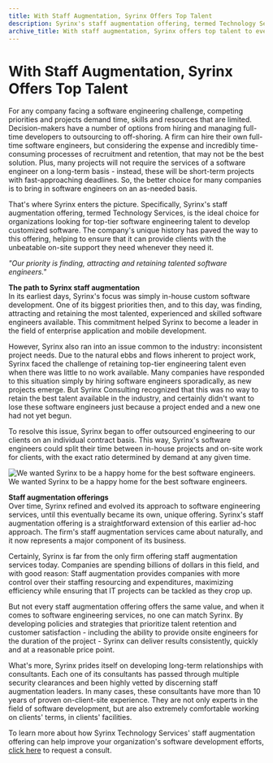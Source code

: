 ```yaml
---
title: With Staff Augmentation, Syrinx Offers Top Talent
description: Syrinx's staff augmentation offering, termed Technology Services, is the choice for organizations looking for top software engineering talent.
archive_title: With staff augmentation, Syrinx offers top talent to every client
---
```


# With Staff Augmentation, Syrinx Offers Top Talent

For any company facing a software engineering challenge, competing priorities and projects demand time, skills and resources that are limited. Decision-makers have a number of options from hiring and managing full-time developers to outsourcing to off-shoring. A firm can hire their own full-time software engineers, but considering the expense and incredibly time-consuming processes of recruitment and retention, that may not be the best solution. Plus, many projects will not require the services of a software engineer on a long-term basis - instead, these will be short-term projects with fast-approaching deadlines. So, the better choice for many companies is to bring in software engineers on an as-needed basis. 

That's where Syrinx enters the picture. Specifically, Syrinx's staff augmentation offering, termed Technology Services, is the ideal choice for organizations looking for top-tier software engineering talent to develop customized software. The company's unique history has paved the way to this offering, helping to ensure that it can provide clients with the unbeatable on-site support they need whenever they need it.

_"Our priority is finding, attracting and retaining talented software engineers."_

**The path to Syrinx staff augmentation**  
In its earliest days, Syrinx's focus was simply in-house custom software development. One of its biggest priorities then, and to this day, was finding, attracting and retaining the most talented, experienced and skilled software engineers available. This commitment helped Syrinx to become a leader in the field of enterprise application and mobile development. 

However, Syrinx also ran into an issue common to the industry: inconsistent project needs. Due to the natural ebbs and flows inherent to project work, Syrinx faced the challenge of retaining top-tier engineering talent even when there was little to no work available. Many companies have responded to this situation simply by hiring software engineers sporadically, as new projects emerge. But Syrinx Consulting recognized that this was no way to retain the best talent available in the industry, and certainly didn't want to lose these software engineers just because a project ended and a new one had not yet begun.

To resolve this issue, Syrinx began to offer outsourced engineering to our clients on an individual contract basis. This way, Syrinx's software engineers could split their time between in-house projects and on-site work for clients, with the exact ratio determined by demand at any given time. 

![We wanted Syrinx to be a happy home for the best software engineers.](http://pictures.brafton.com/x_0_0_0_14109665_800.jpg)We wanted Syrinx to be a happy home for the best software engineers.

**Staff augmentation offerings**  
Over time, Syrinx refined and evolved its approach to software engineering services, until this eventually became its own, unique offering. Syrinx's staff augmentation offering is a straightforward extension of this earlier ad-hoc approach. The firm's staff augmentation services came about naturally, and it now represents a major component of its business. 

Certainly, Syrinx is far from the only firm offering staff augmentation services today. Companies are spending billions of dollars in this field, and with good reason: Staff augmentation provides companies with more control over their staffing resourcing and expenditures, maximizing efficiency while ensuring that IT projects can be tackled as they crop up. 

But not every staff augmentation offering offers the same value, and when it comes to software engineering services, no one can match Syrinx. By developing policies and strategies that prioritize talent retention and customer satisfaction - including the ability to provide onsite engineers for the duration of the project - Syrinx can deliver results consistently, quickly and at a reasonable price point. 

What's more, Syrinx prides itself on developing long-term relationships with consultants. Each one of its consultants has passed through multiple security clearances and been highly vetted by discerning staff augmentation leaders. In many cases, these consultants have more than 10 years of proven on-client-site experience. They are not only experts in the field of software development, but are also extremely comfortable working on clients' terms, in clients' facilities.  

To learn more about how Syrinx Technology Services' staff augmentation offering can help improve your organization's software development efforts, [click here](http://www.syrinx.com/#contact) to request a consult.
